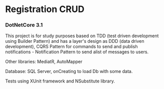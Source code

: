 # Registration CRUD
### DotNetCore 3.1
This project is for study purposes based on TDD (test driven development using Builder Pattern) and has a layer's design as DDD (data driven development), CQRS Pattern for commands to send and publish notifications - Notification Pattern to send alist of messages to users.

Other libraries: MediatR, AutoMapper

Database: SQL Server, onCreating to load Db with some data.

Tests using XUnit framework and NSubstitute library.
